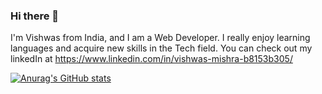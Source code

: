 ### Hi there 👋

I'm Vishwas from India, and I am a Web Developer. I really enjoy learning languages and acquire new skills in the Tech field.
You can check out my linkedIn at https://www.linkedin.com/in/vishwas-mishra-b8153b305/

[![Anurag's GitHub stats](https://github-readme-stats.vercel.app/api?username=vishwaash)](https://github.com/anuraghazra/github-readme-stats)
